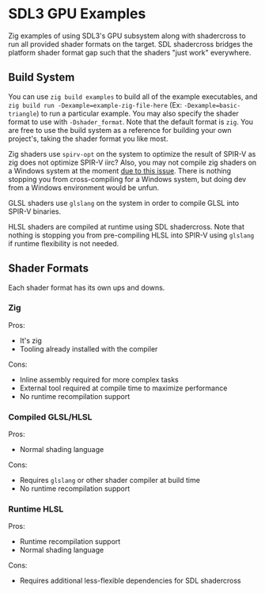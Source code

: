 # SDL3 GPU Examples
Zig examples of using SDL3's GPU subsystem along with shadercross to run all provided shader formats on the target. SDL shadercross bridges the platform shader format gap such that the shaders "just work" everywhere.

## Build System
You can use `zig build examples` to build all of the example executables, and `zig build run -Dexample=example-zig-file-here` (Ex: `-Dexample=basic-triangle`) to run a particular example. You may also specify the shader format to use with `-Dshader_format`. Note that the default format is `zig`. You are free to use the build system as a reference for building your own project's, taking the shader format you like most.

Zig shaders use `spirv-opt` on the system to optimize the result of SPIR-V as zig does not optimize SPIR-V iirc? Also, you may not compile zig shaders on a Windows system at the moment [due to this issue](https://github.com/ziglang/zig/issues/23883). There is nothing stopping you from cross-compiling for a Windows system, but doing dev from a Windows environment would be unfun.

GLSL shaders use `glslang` on the system in order to compile GLSL into SPIR-V binaries.

HLSL shaders are compiled at runtime using SDL shadercross. Note that nothing is stopping you from pre-compiling HLSL into SPIR-V using `glslang` if runtime flexibility is not needed.

## Shader Formats
Each shader format has its own ups and downs.

### Zig
Pros:
* It's zig
* Tooling already installed with the compiler

Cons:
* Inline assembly required for more complex tasks
* External tool required at compile time to maximize performance
* No runtime recompilation support

### Compiled GLSL/HLSL
Pros:
* Normal shading language

Cons:
* Requires `glslang` or other shader compiler at build time
* No runtime recompilation support

### Runtime HLSL
Pros:
* Runtime recompilation support
* Normal shading language

Cons:
* Requires additional less-flexible dependencies for SDL shadercross
